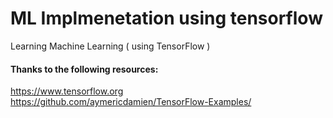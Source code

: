 # ML Implmenetation using tensorflow
Learning Machine Learning ( using TensorFlow )

#### Thanks to the following resources:

https://www.tensorflow.org<br>
https://github.com/aymericdamien/TensorFlow-Examples/

